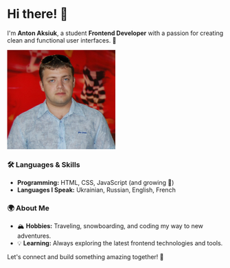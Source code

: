 # Hi there! 👋

I'm **Anton Aksiuk**, a student **Frontend Developer** with a passion for creating clean and functional user interfaces. 🌟

<img src="./img/photo.JPG" alt="Anton Photo" width="50%">

### 🛠️ Languages & Skills

- **Programming:** HTML, CSS, JavaScript (and growing 🚀)
- **Languages I Speak:** Ukrainian, Russian, English, French

### 🌍 About Me

- 🏔️ **Hobbies:** Traveling, snowboarding, and coding my way to new adventures.
- 💡 **Learning:** Always exploring the latest frontend technologies and tools.

Let's connect and build something amazing together! 🤝
